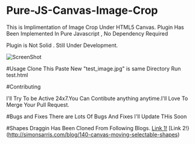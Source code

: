 # Pure-JS-Canvas-Image-Crop
This is Implimentation of Image Crop Under HTML5 Canvas. Plugin Has Been Implemented In Pure Javascript , No Dependency Required

Plugin is Not Solid . Still Under Development.

![ScreenShot](https://www.anonimg.com/img/07f263de80b73d8bb7b6862b81e4b612.png "How Does It Look ?")


#Usage
Clone This 
Paste New "test_image.jpg" is same Directory Run test.html

#Contributing

I'll Try To be Active 24x7.You Can Contibute anything anytime.I'll Love To Merge Your Pull Request.

#Bugs and Fixes
There are Lots Of Bugs And Fixes I'll Update THis Soon


#Shapes Draggin Has Been Cloned From Following Blogs.
[Link 1!](http://rectangleworld.com/blog/archives/129)
[Link 2!}(http://simonsarris.com/blog/140-canvas-moving-selectable-shapes)


